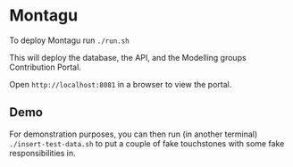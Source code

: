 # Montagu
To deploy Montagu run `./run.sh`

This will deploy the database, the API, and the Modelling groups Contribution Portal.

Open `http://localhost:8081` in a browser to view the portal.

## Demo
For demonstration purposes, you can then run (in another terminal) `./insert-test-data.sh` to put a couple of fake touchstones with some fake responsibilities in.
